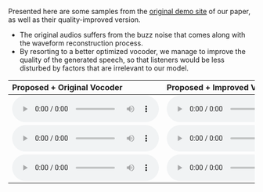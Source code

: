 Presented here are some samples from the [original demo site](https://thuhcsi.github.io/icassp2022-cross-speaker-style-transfer) of our paper, as well as their quality-improved version.
- The original audios suffers from the buzz noise that comes along with the waveform reconstruction process.
- By resorting to a better optimized vocoder, we manage to improve the quality of the generated speech, so that listeners would be less disturbed by factors that are irrelevant to our model. 

| Proposed + Original Vocoder | Proposed + Improved Vocoder |
|:----------------------------|:----------------------------|
|<audio controls><source src="./static/c.wav" type="audio/wav">Your browser does not support the audio element.</audio>|<audio controls><source src="./static/c_improved.wav" type="audio/wav">Your browser does not support the audio element.</audio>|
|<audio controls><source src="./static/b.wav" type="audio/wav">Your browser does not support the audio element.</audio>|<audio controls><source src="./static/b_improved.wav" type="audio/wav">Your browser does not support the audio element.</audio>|
|<audio controls><source src="./static/a.wav" type="audio/wav">Your browser does not support the audio element.</audio>|<audio controls><source src="./static/a_improved.wav" type="audio/wav">Your browser does not support the audio element.</audio>|

